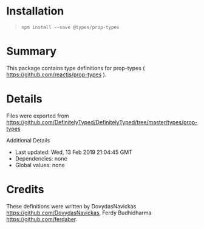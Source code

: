# Installation
> `npm install --save @types/prop-types`

# Summary
This package contains type definitions for prop-types ( https://github.com/reactjs/prop-types ).

# Details
Files were exported from https://github.com/DefinitelyTyped/DefinitelyTyped/tree/master/types/prop-types

Additional Details
 * Last updated: Wed, 13 Feb 2019 21:04:45 GMT
 * Dependencies: none
 * Global values: none

# Credits
These definitions were written by DovydasNavickas <https://github.com/DovydasNavickas>, Ferdy Budhidharma <https://github.com/ferdaber>.
